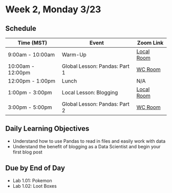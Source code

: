 # Week 2, Monday 3/23

## Schedule
| Time (MST)                  | Event                             | Zoom Link                                    |
|-----------------------|-----------------------------------|----------------------------------------------|
| 9:00am - 10:00am | Warm-Up                 | [Local Room](https://generalassembly.zoom.us/j/4539501986) |
| 10:00am - 12:00pm | Global Lesson: Pandas: Part 1 | [WC Room](https://generalassembly.zoom.us/j/860658072)   |
| 12:00pm - 1:00pm | Lunch                       | N/A |
| 1:00pm - 3:00pm  | Local Lesson: Blogging | [Local Room](https://generalassembly.zoom.us/j/4539501986)   |
| 3:00pm - 5:00pm  | Global Lesson: Pandas: Part 2 | [WC Room](https://generalassembly.zoom.us/j/860658072)  |

## Daily Learning Objectives
- Understand how to use Pandas to read in files and easily work with data
- Understand the benefit of blogging as a Data Scientist and begin your first blog post

## Due by End of Day
- Lab 1.01: Pokemon
- Lab 1.02: Loot Boxes
